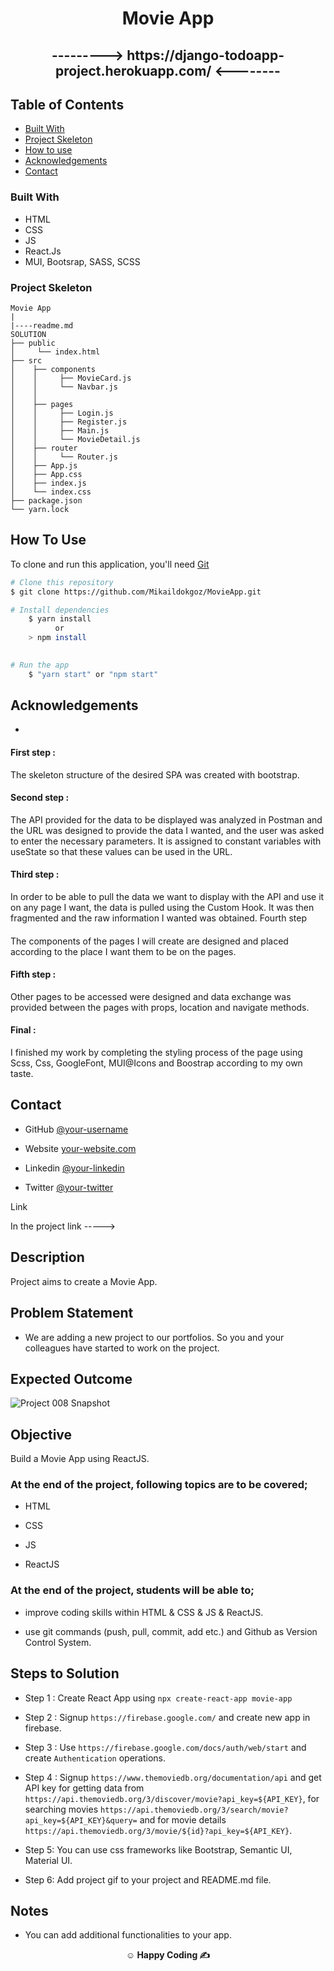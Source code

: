 

<h1 align="center">Movie App</h1>


<div align="center">
  <h2>---------> https://django-todoapp-project.herokuapp.com/ <--------</h2>
</div>

<!-- TABLE OF CONTENTS -->

## Table of Contents

- [Built With](#built-with)
- [Project Skeleton](#project-skeleton)
- [How to use](#how-to-use)
- [Acknowledgements](#acknowledgements)
- [Contact](#contact)


### Built With


- HTML
- CSS
- JS
- React.Js
- MUI, Bootsrap, SASS, SCSS

### Project Skeleton

```
Movie App
|
|----readme.md         
SOLUTION
├── public
│     └── index.html
├── src
│    ├── components
│    │     ├── MovieCard.js
│    │     └── Navbar.js
│    │     
│    ├── pages
│    │     ├── Login.js
│    │     ├── Register.js
│    │     ├── Main.js
│    │     └── MovieDetail.js
│    ├── router
│    │     └── Router.js
│    ├── App.js
│    ├── App.css
│    ├── index.js
│    └── index.css
├── package.json
└── yarn.lock
```

## How To Use


To clone and run this application, you'll need [Git](https://git-scm.com) 
```bash
# Clone this repository
$ git clone https://github.com/Mikaildokgoz/MovieApp.git

# Install dependencies
    $ yarn install 
          or 
    > npm install
   

# Run the app
    $ "yarn start" or "npm start"
```

## Acknowledgements
- 
 <h4>First step :</h4>
The skeleton structure of the desired SPA was created with bootstrap.
<h4>Second step : </h4>
The API provided for the data to be displayed was analyzed in Postman and the URL was designed to provide the data I wanted, and the user was asked to enter the necessary parameters. It is assigned to constant variables with useState so that these values ​​can be used in the URL.
<h4>Third step : </h4>
In order to be able to pull the data we want to display with the API and use it on any page I want, the data is pulled using the Custom Hook. It was then fragmented and the raw information I wanted was obtained.
Fourth step<h4> </h4>
The components of the pages I will create are designed and placed according to the place I want them to be on the pages.
<h4>Fifth step :</h4>   
Other pages to be accessed were designed and data exchange was provided between the pages with props, location and navigate methods.
<h4>Final :</h4> 
I finished my work by completing the styling process of the page using Scss, Css, GoogleFont, MUI@Icons and Boostrap according to my own taste.

## Contact

- GitHub [@your-username](https://github.com/Mikaildokgoz)
- Website [your-website.com](mikaildokgoz@gmail.com)

- Linkedin [@your-linkedin](https://www.linkedin.com/in/mikail-dokg%C3%B6z/)
- Twitter [@your-twitter]()






Link

In the project link -----> 

## Description

Project aims to create a Movie App.

## Problem Statement

- We are adding a new project to our portfolios. So you and your colleagues have started to work on the project.



## Expected Outcome

![Project 008 Snapshot](movie-app.gif)

## Objective

Build a Movie App using ReactJS.

### At the end of the project, following topics are to be covered;

- HTML

- CSS

- JS

- ReactJS

### At the end of the project, students will be able to;

- improve coding skills within HTML & CSS & JS & ReactJS.

- use git commands (push, pull, commit, add etc.) and Github as Version Control System.

## Steps to Solution

- Step 1 : Create React App using `npx create-react-app movie-app`

- Step 2 : Signup `https://firebase.google.com/` and create new app in firebase.

- Step 3 : Use `https://firebase.google.com/docs/auth/web/start` and create `Authentication` operations.

- Step 4 : Signup `https://www.themoviedb.org/documentation/api` and get API key for getting data from `https://api.themoviedb.org/3/discover/movie?api_key=${API_KEY}`, for searching movies `https://api.themoviedb.org/3/search/movie?api_key=${API_KEY}&query=` and for movie details `https://api.themoviedb.org/3/movie/${id}?api_key=${API_KEY}`.

- Step 5: You can use css frameworks like Bootstrap, Semantic UI, Material UI.

- Step 6: Add project gif to your project and README.md file.

## Notes

- You can add additional functionalities to your app.

**<p align="center">&#9786; Happy Coding &#9997;</p>**
